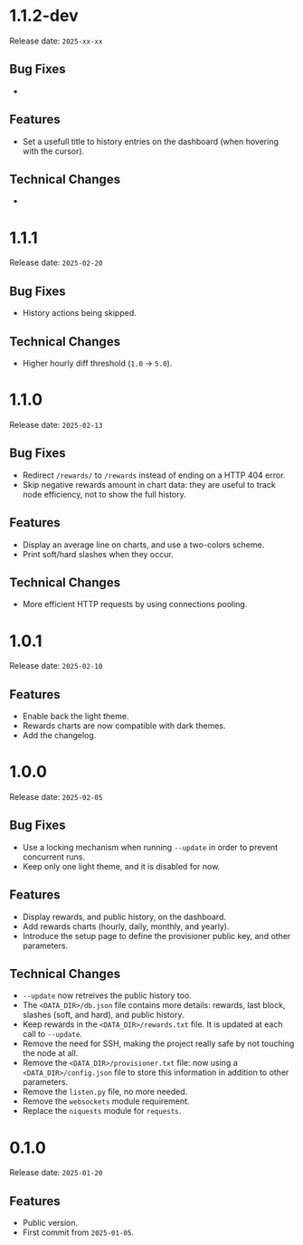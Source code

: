 # 1.1.2-dev

Release date: `2025-xx-xx`

## Bug Fixes

- 

## Features

- Set a usefull title to history entries on the dashboard (when hovering with the cursor).

## Technical Changes

- 

# 1.1.1

Release date: `2025-02-20`

## Bug Fixes

- History actions being skipped.

## Technical Changes

- Higher hourly diff threshold (`1.0` → `5.0`).

# 1.1.0

Release date: `2025-02-13`

## Bug Fixes

- Redirect `/rewards/` to `/rewards` instead of ending on a HTTP 404 error.
- Skip negative rewards amount in chart data: they are useful to track node efficiency, not to show the full history.

## Features

- Display an average line on charts, and use a two-colors scheme.
- Print soft/hard slashes when they occur.

## Technical Changes

- More efficient HTTP requests by using connections pooling. 

# 1.0.1

Release date: `2025-02-10`

## Features

- Enable back the light theme.
- Rewards charts are now compatible with dark themes.
- Add the changelog.

# 1.0.0

Release date: `2025-02-05`

## Bug Fixes

- Use a locking mechanism when running `--update` in order to prevent concurrent runs.
- Keep only one light theme, and it is disabled for now.

## Features

- Display rewards, and public history, on the dashboard.
- Add rewards charts (hourly, daily, monthly, and yearly).
- Introduce the setup page to define the provisioner public key, and other parameters.

## Technical Changes

- `--update` now retreives the public history too.
- The `<DATA_DIR>/db.json` file contains more details: rewards, last block, slashes (soft, and hard), and public history.
- Keep rewards in the `<DATA_DIR>/rewards.txt` file. It is updated at each call to `--update`.
- Remove the need for SSH, making the project really safe by not touching the node at all.
- Remove the `<DATA_DIR>/provisioner.txt` file: now using a `<DATA_DIR>/config.json` file to store this information in addition to other parameters.
- Remove the `listen.py` file, no more needed.
- Remove the `websockets` module requirement.
- Replace the `niquests` module for `requests`.

# 0.1.0

Release date: `2025-01-20`

## Features

- Public version.
- First commit from `2025-01-05`.
